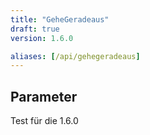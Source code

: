 ```yaml
---
title: "GeheGeradeaus"
draft: true
version: 1.6.0

aliases: [/api/gehegeradeaus]
---
```


## Parameter

Test für die 1.6.0   
